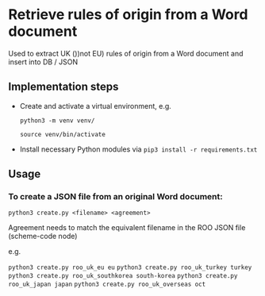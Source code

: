 # Retrieve rules of origin from a Word document
Used to extract UK ())not EU) rules of origin from a Word document and insert into DB / JSON

## Implementation steps

- Create and activate a virtual environment, e.g.

  `python3 -m venv venv/`
  
  `source venv/bin/activate`

- Install necessary Python modules via `pip3 install -r requirements.txt`

## Usage

### To create a JSON file from an original Word document:
`python3 create.py <filename> <agreement>`

Agreement needs to match the equivalent filename in the ROO JSON file (scheme-code node)

e.g. 

`python3 create.py roo_uk_eu eu`
`python3 create.py roo_uk_turkey turkey`
`python3 create.py roo_uk_southkorea south-korea`
`python3 create.py roo_uk_japan japan`
`python3 create.py roo_uk_overseas oct`
